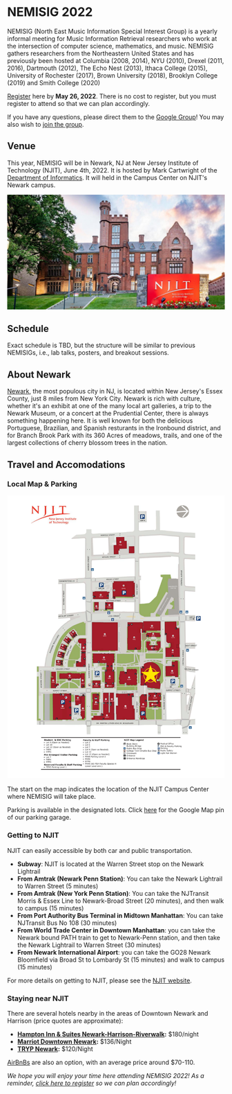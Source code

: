 # NEMISIG 2022

NEMISIG (North East Music Information Special Interest Group) is a yearly informal meeting for Music Information Retrieval researchers who work at the intersection of computer science, mathematics, and music. NEMISIG gathers researchers from the Northeastern United States and has previously been hosted at Columbia (2008, 2014), NYU (2010), Drexel (2011, 2016), Dartmouth (2012), The Echo Nest (2013), Ithaca College (2015), University of Rochester (2017), Brown University (2018), Brooklyn College (2019) and Smith College (2020)

[Register](https://docs.google.com/forms/d/e/1FAIpQLSd8qFsX0E-iSvKRIPhZrjBxCZ3pJn8I4xrWtzYY0y7db0oDuw/viewform) here by **May 26, 2022**. There is no cost to register, but you must register to attend so that we can plan accordingly.

If you have any questions, please direct them to the [Google Group](mailto:nemisig@googlegroups.com)! You may also wish to [join the group](https://groups.google.com/forum/#!forum/nemisig).

## Venue 

This year, NEMISIG will be in Newark, NJ at New Jersey Institute of Technology (NJIT), June 4th, 2022. It is hosted by Mark Cartwright of the [Department of Informatics](https://informatics.njit.edu/). It will held in the Campus Center on NJIT's Newark campus.

![NJIT](/images/njit.jpg)

## Schedule
Exact schedule is TBD, but the structure will be similar to previous NEMISIGs, i.e., lab talks, posters, and breakout sessions.

## About Newark

[Newark](https://www.newarknj.gov/), the most populous city in NJ, is located within New Jersey's Essex County, just 8 miles from New York City. 
Newark is rich with culture, whether it's an exhibit at one of the many local art galleries, a trip to the Newark Museum, or a concert at the Prudential Center, there is always something happening here. It is well known for both the delicious Portuguese, Brazilian, and Spanish resturants in the Ironbound district, and for Branch Brook Park with its 360 Acres of meadows, trails, and one of the largest collections of cherry blossom trees in the nation.


## Travel and Accomodations
### Local Map & Parking

![A Map of NJIT](/images/njitmap.png)

The start on the map indicates the location of the NJIT Campus Center where NEMISIG will take place.

Parking is available in the designated lots. Click [here](https://www.google.com/maps/place/NJIT+Parking+Deck/@40.7404915,-74.18098,17z/data=!4m12!1m6!3m5!1s0x89c2537c4867fa33:0x65c4a69c2f21ba5a!2sNJIT+Parking+Deck!8m2!3d40.7404875!4d-74.1787913!3m4!1s0x89c2537c4867fa33:0x65c4a69c2f21ba5a!8m2!3d40.7404875!4d-74.1787913) for the Google Map pin of our parking garage.


### Getting to NJIT

NJIT can easily accessible by both car and public transportation.

- **Subway**: NJIT is located at the Warren Street stop on the Newark Lightrail
- **From Amtrak (Newark Penn Station)**: You can take the Newark Lightrail to Warren Street (5 minutes)
- **From Amtrak (New York Penn Station)**: You can take the NJTransit Morris & Essex Line to Newark-Broad Street (20 minutes), and then walk to campus (15 minutes)
- **From Port Authority Bus Terminal in Midtown Manhattan**: You can take NJTransit Bus No 108 (30 minutes)
- **From World Trade Center in Downtown Manhattan**: you can take the Newark bound PATH train to get to Newark-Penn station, and then take the Newark Lightrail to Warren Street (30 minutes)
- **From Newark International Airport**: you can take the GO28 Newark Bloomfield via Broad St to Lombardy St (15 minutes) and walk to campus (15 minutes)


For more details on getting to NJIT, please see the [NJIT website](https://www.njit.edu/about/visiting-njit).

 
### Staying near NJIT

There are several hotels nearby in the areas of Downtown Newark and Harrison (price quotes are approximate):

- **[Hampton Inn & Suites Newark-Harrison-Riverwalk](https://www.hilton.com/en/hotels/nwkhshx-hampton-suites-newark-harrison-riverwalk/):** $180/night
- **[Marriot Downtown Newark](https://www.marriott.com/en-us/hotels/ewrdt-courtyard-newark-downtown/overview/):** $136/Night
- **[TRYP Newark](https://trypnewark.com/):** $120/Night

[AirBnBs](https://www.airbnb.com/s/Newark--NJ/all) are also an option, with an average price around $70-110.

*We hope you will enjoy your time here attending NEMISIG 2022! As a reminder, [click here to register](https://docs.google.com/forms/d/e/1FAIpQLSd8qFsX0E-iSvKRIPhZrjBxCZ3pJn8I4xrWtzYY0y7db0oDuw/viewform) so we can plan accordingly!*
